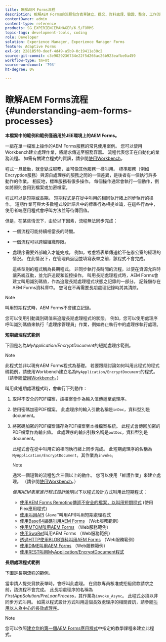 ```yaml
---
title: 瞭解AEM Forms流程
description: 瞭解AEM Forms的流程包含表單建立、提交、資料處理、驗證、整合、工作流程自動化和輸出管理。
contentOwner: admin
content-type: reference
products: SG_EXPERIENCEMANAGER/6.5/FORMS
topic-tags: development-tools, coding
role: Developer
solution: Experience Manager, Experience Manager Forms
feature: Adaptive Forms
exl-id: 228185f0-deef-4d49-a5b9-0c19411e30c2
source-git-commit: c3e9029236734e22f5d266ac26b923eafbe0a459
workflow-type: tm+mt
source-wordcount: '793'
ht-degree: 0%

---
```


# 瞭解AEM Forms流程 {#understanding-aem-forms-processes}

**本檔案中的範例和範例僅適用於JEE環境上的AEM Forms。**

一組在單一檔案上操作的AEM Forms服務的常見使用案例。 您可以使用Workbench建立處理作業，將請求傳送至服務容器。 流程代表您正在自動化的業務流程。 如需有關建立程式的資訊，請參閱[使用Workbench](https://www.adobe.com/go/learn_aemforms_workbench_63)。

程式一旦啟動，就會變成服務，並可像其他服務一樣叫用。 標準服務（例如Encryption服務）與源自處理序的服務之間的一個差異，是後者有一個執行許多動作的作業。 相反地，標準服務有很多操作。 每個操作通常會執行一個動作，例如將原則套用到檔案或加密檔案。

程式可以是短期或長期。 短期程式是在從中叫用的相同執行緒上同步執行的操作。 短期作業可與大多數程式設計語言中的標準行為相提並論，在這些行為中，使用者端應用程式會呼叫方法並等待傳回值。

但是，在某些情況下，由於以下因素，流程無法同步完成：

* 一個流程可能持續相當長的時間。
* 一個流程可以跨越組織界限。
* 處理序需要外部輸入才能完成。 例如，考慮將表單傳送給不在辦公室的經理的情況。 在此情況下，在管理員返回並填寫表單之前，該程式不會完成。

  這些型別的程式稱為長期程式。 非同步執行長時間的流程，以便在資源允許時讓系統互動，並允許追蹤和監控操作。 叫用長期處理程式時，AEM Forms會建立叫用識別碼值，作為追蹤長期處理程式狀態之記錄的一部分。 記錄儲存在AEM Forms資料庫中。 您可在不再需要長期處理記錄時將其清除。

>[!NOTE]
>
>叫用短期程式時，AEM Forms不會建立記錄。

您可以使用引動識別碼值來追蹤長期處理程式的狀態。 例如，您可以使用處理序呼叫識別碼值來執行「處理序管理員」作業，例如終止執行中的處理序執行處理。

**短期處理程式範例**

下圖是名為&#x200B;*MyApplication/EncryptDocument*&#x200B;的短期處理序範例。

>[!NOTE]
>
>此程式並非以現有AEM Forms程式為基礎。 若要跟隨討論如何叫用此程式的程式碼範例，請使用Workbench建立名為`MyApplication/EncryptDocument`的程式。 （請參閱[使用Workbench](https://www.adobe.com/go/learn_aemforms_workbench_63)。）

叫用此短期處理程式時，會執行下列動作：

1. 取得不安全的PDF檔案，該檔案會作為輸入值傳遞至處理序。
1. 使用密碼加密PDF檔案。 此處理序的輸入引數名稱是`inDoc`，資料型別是document。
1. 將密碼加密的PDF檔案儲存為PDF檔案至本機檔案系統。 此程式會傳回加密的PDF檔案作為輸出值。 此處理序的輸出引數名稱是`outDoc`，資料型別是document。

   此程式會在從中叫用它的相同執行緒上同步完成。 此短期處理序的名稱為`MyApplication/EncryptDocument`，其作業為`invoke`。

   >[!NOTE]
   >
   >通常一個短暫的流程包含三個以上的動作。 您可以使用「維護作業」來建立處理。 （請參閱[使用Workbench](https://www.adobe.com/go/learn_aemforms_workbench_63)。）

   *使用AEM表單進行程式設計*&#x200B;說明以下以程式設計方式叫用此短期程式：

   * [使用AEM Forms Remoting傳遞不安全的檔案，以叫用短期程式](/help/forms/developing/invoking-aem-forms-using-remoting.md#invoking-a-short-lived-process-by-passing-an-unsecure-document-using-remoting) (使用Flex應用程式)
   * [使用叫用API](/help/forms/developing/invoking-aem-forms-using-java.md#invoking-a-short-lived-process-using-the-invocation-api) (Java™叫用API)叫用短期處理程式
   * [使用Base64編碼叫用AEM Forms](/help/forms/developing/invoking-aem-forms-using-web.md#invoking-aem-forms-using-base64-encoding) （Web服務範例）
   * [使用MTOM叫用AEM Forms](/help/forms/developing/invoking-aem-forms-using-web.md#invoking-aem-forms-using-mtom) （Web服務範例）
   * [使用SwaRef](/help/forms/developing/invoking-aem-forms-using-web.md#invoking-aem-forms-using-swaref)叫用AEM Forms （Web服務範例）
   * [透過HTTP使用BLOB資料叫用AEM Forms](/help/forms/developing/invoking-aem-forms-using-web.md#invoking-aem-forms-using-blob-data-over-http) （Web服務範例）
   * [使用DIME叫用AEM Forms](/help/forms/developing/invoking-aem-forms-using-web.md#invoking-aem-forms-using-dime) （Web服務範例）
   * [使用REST叫用MyApplication/EncryptDocument程式](/help/forms/developing/invoking-aem-forms-using-rest.md)

**長期處理程式範例**

下圖是長期流程的範例。

當申請人提交貸款表單時，會呼叫此處理。 在貸款專員核准或拒絕貸款請求之前，該流程不會完成。 此長期處理序的名稱為&#x200B;*FirstAppSolution/PreLoanProcess*，其作業為`invoke_Async`。 此程式必須以非同步方式叫用。 如需以程式設計方式叫用這個長效處理序的相關資訊，請參閱[叫用以人為中心的長效處理序](/help/forms/developing/invoking-human-centric-long-lived.md#invoking-human-centric-long-lived-processes)。

>[!NOTE]
>
>您可以依照[建立您的第一個AEM Forms應用程式](https://www.adobe.com/go/learn_aemforms_firstapp_ds_63)中指定的教學課程來建立此程式。
